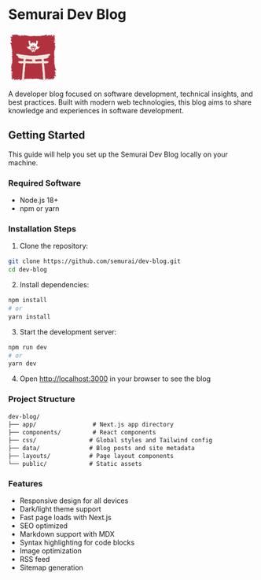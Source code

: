 # Semurai Dev Blog

![Semurai Dev Blog](/data/logo.svg)

A developer blog focused on software development, technical insights, and best practices. Built with modern web technologies, this blog aims to share knowledge and experiences in software development.

## Getting Started

This guide will help you set up the Semurai Dev Blog locally on your machine.

### Required Software

- Node.js 18+
- npm or yarn

### Installation Steps

1. Clone the repository:

```bash
git clone https://github.com/semurai/dev-blog.git
cd dev-blog
```

2. Install dependencies:

```bash
npm install
# or
yarn install
```

3. Start the development server:

```bash
npm run dev
# or
yarn dev
```

4. Open [http://localhost:3000](http://localhost:3000) in your browser to see the blog

### Project Structure

```
dev-blog/
├── app/                # Next.js app directory
├── components/         # React components
├── css/               # Global styles and Tailwind config
├── data/              # Blog posts and site metadata
├── layouts/           # Page layout components
└── public/            # Static assets
```

### Features

- Responsive design for all devices
- Dark/light theme support
- Fast page loads with Next.js
- SEO optimized
- Markdown support with MDX
- Syntax highlighting for code blocks
- Image optimization
- RSS feed
- Sitemap generation
